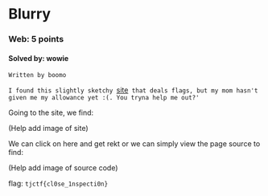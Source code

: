 # Blurry
### Web: 5 points
#### Solved by: wowie
```
Written by boomo
```
`I found this slightly sketchy `<a href='https://blurry.tjctf.org/'>site</a>` that deals flags, but my mom hasn't given me my allowance yet :(. You tryna help me out?'`

Going to the site, we find:

(Help add image of site)

We can click on here and get rekt or we can simply view the page source to find:

(Help add image of source code)

flag: `tjctf{cl0se_1nspecti0n}`
